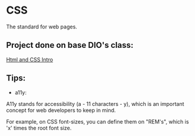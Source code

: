 # CSS
The standard for web pages.

## Project done on base DIO's class:
[Html and CSS Intro](https://github.com/viniciussoaresti/viniciussoaresti.github.io)

## Tips:

- a11y:

A11y stands for accessibility (a - 11 characters - y), which is an important concept for web developers to keep in mind.

For example, on CSS font-sizes, you can define them on "REM's", which is 'x' times the root font size.